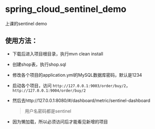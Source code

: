 # spring_cloud_sentinel_demo
上课的sentinel demo
## 使用方法：
- 下载后进入项目根目录，执行mvn clean install

- 创建shop表，执行shop.sql

- 修改各个项目的application.yml的MySQL数据库密码，默认是1234

- 启动各个项目，访问 `http://127.0.0.1:9003/order/buy/2`，` http://127.0.0.1:9004/order/buy/2`

- 然后去http://127.0.0.1:8080/#/dashboard/metric/sentinel-dashboard

  > 用户名密码都是sentinel

- 因为懒加载，所以必须访问后才能看见新增的项目

  